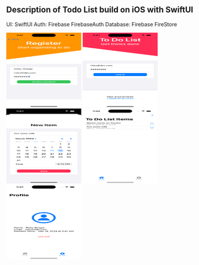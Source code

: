 ## Description of Todo List build on iOS with SwiftUI

UI: SwiftUI
Auth: Firebase FirebaseAuth
Database: Firebase FireStore


<img src="https://github.com/rizkysiregar/MyiOSTodoList/blob/main/photo/register-page.png" width="200" height="200">
<img src="https://github.com/rizkysiregar/MyiOSTodoList/blob/main/photo/login-page.png" width="200" height="200">
<img src="https://github.com/rizkysiregar/MyiOSTodoList/blob/main/photo/add-newl-list.png" width="200" height="200">
<img src="https://github.com/rizkysiregar/MyiOSTodoList/blob/main/photo/list-of-item-mainpage.png" width="200" height="200">
<img src="https://github.com/rizkysiregar/MyiOSTodoList/blob/main/photo/profile%20page.png" width="200" height="200">
